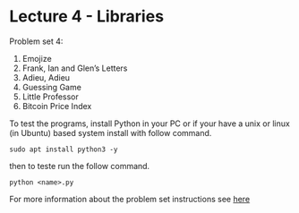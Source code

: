 # Lecture 4 - Libraries

Problem set 4:

1. Emojize
2. Frank, Ian and Glen’s Letters
3. Adieu, Adieu
4. Guessing Game
5. Little Professor
6. Bitcoin Price Index

To test the programs, install Python in your PC or if your have a unix or linux (in Ubuntu) based system install with follow command.

~~~
sudo apt install python3 -y
~~~

then to teste run the follow command.

~~~
python <name>.py
~~~

For more information about the problem set instructions see [here](https://cs50.harvard.edu/python/2022/psets/4)